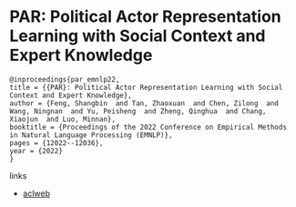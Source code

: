 # PAR: Political Actor Representation Learning with Social Context and Expert Knowledge

```
@inproceedings{par_emnlp22,
title = {{PAR}: Political Actor Representation Learning with Social Context and Expert Knowledge},
author = {Feng, Shangbin  and Tan, Zhaoxuan  and Chen, Zilong  and Wang, Ningnan  and Yu, Peisheng  and Zheng, Qinghua  and Chang, Xiaojun  and Luo, Minnan},
booktitle = {Proceedings of the 2022 Conference on Empirical Methods in Natural Language Processing (EMNLP)},
pages = {12022--12036},
year = {2022}
}
```

links
- [aclweb](https://aclanthology.org/2022.emnlp-main.824)
